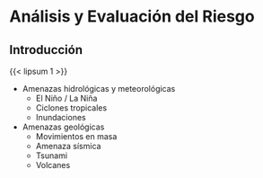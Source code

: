 # Análisis y Evaluación del Riesgo

## Introducción

{{< lipsum 1 >}}

-   Amenazas hidrológicas y meteorológicas
    -   El Niño / La Niña
    -   Ciclones tropicales
    -   Inundaciones
-   Amenazas geológicas
    -   Movimientos en masa
    -   Amenaza sísmica
    -   Tsunami
    -   Volcanes
